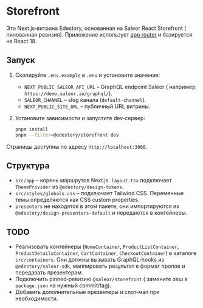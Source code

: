# Storefront

Это Next.js‑витрина Edestory, основанная на Saleor React Storefront ( пинованная ревизия).  Приложение использует [app router](https://nextjs.org/docs/app) и базируется на React 18.

## Запуск

1. Скопируйте `.env.example` в `.env` и установите значения:
   - `NEXT_PUBLIC_SALEOR_API_URL` – GraphQL endpoint Saleor ( например, `https://demo.saleor.io/graphql/`).
   - `SALEOR_CHANNEL` – slug канала (`default-channel`).
   - `NEXT_PUBLIC_SITE_URL` – публичный URL витрины.
2. Установите зависимости и запустите dev‑сервер:

   ```bash
   pnpm install
   pnpm --filter=@edestory/storefront dev
   ```

Страницы доступны по адресу `http://localhost:3000`.

## Структура

- `src/app` – корень маршрутов Next.js.  `layout.tsx` подключает `ThemeProvider` из `@edestory/design-tokens`.
- `src/styles/globals.css` – подключает Tailwind CSS.  Переменные темы определяются как CSS custom properties.
- `presenters` не находятся в этом пакете; они импортируются из `@edestory/design-presenters-default` и передаются в контейнеры.

## TODO

- Реализовать контейнеры (`HomeContainer`, `ProductListContainer`, `ProductDetailsContainer`, `CartContainer`, `CheckoutContainer`) в каталоге `src/containers`.  Они должны вызывать GraphQL‑hooks из `@edestory/saleor-sdk`, маппировать результат в формат пропов и передавать презентерам.
- Подключить pinned‑ревизию `@saleor/storefront` ( замените хеш в `package.json` на нужный commit/tag).
- Добавить дополнительные презентеры и слот‑мап при необходимости.
